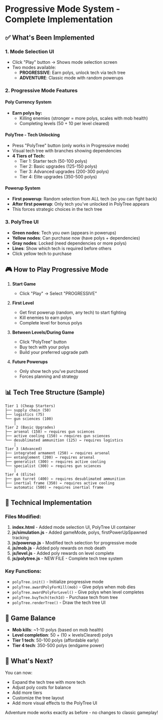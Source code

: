 # Progressive Mode System - Complete Implementation

## ✅ What's Been Implemented

### 1. **Mode Selection UI**
- Click "Play" button → Shows mode selection screen
- Two modes available:
  - **PROGRESSIVE**: Earn polys, unlock tech via tech tree
  - **ADVENTURE**: Classic mode with random powerups

### 2. **Progressive Mode Features**

#### **Poly Currency System**
- **Earn polys by:**
  - Killing enemies (stronger = more polys, scales with mob health)
  - Completing levels (50 + 10 per level cleared)
  
#### **PolyTree - Tech Unlocking**
- Press "PolyTree" button (only works in Progressive mode)
- Visual tech tree with branches showing dependencies
- **4 Tiers of Tech:**
  - Tier 1: Starter tech (50-100 polys)
  - Tier 2: Basic upgrades (125-150 polys)
  - Tier 3: Advanced upgrades (200-300 polys)
  - Tier 4: Elite upgrades (350-500 polys)

#### **Powerup System**
- **First powerup**: Random selection from ALL tech (so you can fight back)
- **After first powerup**: Only tech you've unlocked in PolyTree appears
- This forces strategic choices in the tech tree

### 3. **PolyTree UI**
- **Green nodes**: Tech you own (appears in powerups)
- **Yellow nodes**: Can purchase now (have polys + dependencies)
- **Gray nodes**: Locked (need dependencies or more polys)
- **Lines**: Show which tech is required before others
- Click yellow tech to purchase

## 🎮 How to Play Progressive Mode

1. **Start Game**
   - Click "Play" → Select "PROGRESSIVE"
   
2. **First Level**
   - Get first powerup (random, any tech) to start fighting
   - Kill enemies to earn polys
   - Complete level for bonus polys

3. **Between Levels/During Game**
   - Click "PolyTree" button
   - Buy tech with your polys
   - Build your preferred upgrade path

4. **Future Powerups**
   - Only show tech you've purchased
   - Forces planning and strategy

## 📊 Tech Tree Structure (Sample)

```
Tier 1 (Cheap Starters)
├── supply chain (50)
├── logistics (75)
└── gun sciences (100)
    │
Tier 2 (Basic Upgrades)
├── arsenal (150) ← requires gun sciences
├── active cooling (150) ← requires gun sciences
└── desublimated ammunition (125) ← requires logistics
    │
Tier 3 (Advanced)
├── integrated armament (250) ← requires arsenal
├── entanglement (200) ← requires arsenal
├── generalist (300) ← requires active cooling
└── specialist (300) ← requires gun sciences
    │
Tier 4 (Elite)
├── gun turret (400) ← requires desublimated ammunition
├── inertial frame (350) ← requires active cooling
└── automatic (500) ← requires inertial frame
```

## 🔧 Technical Implementation

### Files Modified:
1. **index.html** - Added mode selection UI, PolyTree UI container
2. **js/simulation.js** - Added gameMode, polys, firstPowerUpSpawned tracking
3. **js/powerup.js** - Modified tech selection for progressive mode
4. **js/mob.js** - Added poly rewards on mob death
5. **js/level.js** - Added poly rewards on level complete
6. **js/polytree.js** - NEW FILE - Complete tech tree system

### Key Functions:
- `polyTree.init()` - Initialize progressive mode
- `polyTree.awardPolyForKill(mob)` - Give polys when mob dies
- `polyTree.awardPolyForLevel()` - Give polys when level completes
- `polyTree.buyTech(techId)` - Purchase tech from tree
- `polyTree.renderTree()` - Draw the tech tree UI

## 🎯 Game Balance

- **Mob kills**: ~1-10 polys (based on mob health)
- **Level completion**: 50 + (10 × levelsCleared) polys
- **Tier 1 tech**: 50-100 polys (affordable early)
- **Tier 4 tech**: 350-500 polys (endgame power)

## 🚀 What's Next?

You can now:
- Expand the tech tree with more tech
- Adjust poly costs for balance
- Add more tiers
- Customize the tree layout
- Add more visual effects to the PolyTree UI

Adventure mode works exactly as before - no changes to classic gameplay!
